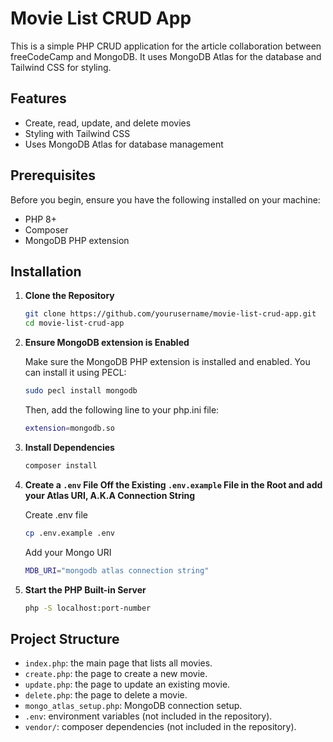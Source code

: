 # Movie List CRUD App

This is a simple PHP CRUD application for the article collaboration between freeCodeCamp and MongoDB. It uses MongoDB Atlas for the database and Tailwind CSS for styling.

## Features

- Create, read, update, and delete movies
- Styling with Tailwind CSS
- Uses MongoDB Atlas for database management

## Prerequisites

Before you begin, ensure you have the following installed on your machine:

- PHP 8+
- Composer
- MongoDB PHP extension

## Installation

1. **Clone the Repository**

   ```bash
   git clone https://github.com/yourusername/movie-list-crud-app.git
   cd movie-list-crud-app
   ```

2. **Ensure MongoDB extension is Enabled**

   Make sure the MongoDB PHP extension is installed and enabled. You can install it using PECL:

   ```bash
   sudo pecl install mongodb
   ```

   Then, add the following line to your php.ini file:

   ```bash
   extension=mongodb.so
   ```

3. **Install Dependencies**

   ```bash
   composer install
   ```

4. **Create a `.env` File Off the Existing `.env.example` File in the Root and add your Atlas URI, A.K.A Connection String**

   Create .env file

   ```bash
   cp .env.example .env
   ```

   Add your Mongo URI

   ```bash
   MDB_URI="mongodb atlas connection string"
   ```

5. **Start the PHP Built-in Server**

   ```bash
   php -S localhost:port-number
   ```

## Project Structure

- `index.php`: the main page that lists all movies.
- `create.php`: the page to create a new movie.
- `update.php`: the page to update an existing movie.
- `delete.php`: the page to delete a movie.
- `mongo_atlas_setup.php`: MongoDB connection setup.
- `.env`: environment variables (not included in the repository).
- `vendor/`: composer dependencies (not included in the repository).
